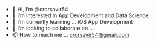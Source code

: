 - 👋 Hi, I’m @crorsavir54
- 👀 I’m interested in App Development and Data Science
- 🌱 I’m currently learning ... iOS App Development
- 💞️ I’m looking to collaborate on ...
- 📫 How to reach me ... crorsavir54@gmail.com

<!---
crorsavir54/crorsavir54 is a ✨ special ✨ repository because its `README.md` (this file) appears on your GitHub profile.
You can click the Preview link to take a look at your changes.
--->
